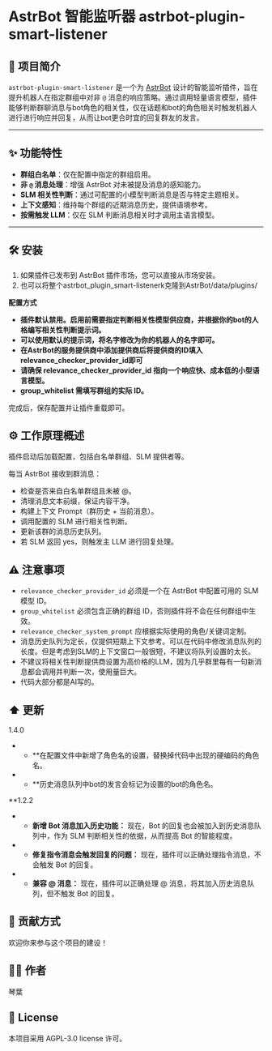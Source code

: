 # AstrBot 智能监听器 astrbot-plugin-smart-listener

## 🧠 项目简介

`astrbot-plugin-smart-listener` 是一个为 [AstrBot](https://github.com/Soulter/AstrBot) 设计的智能监听插件，旨在提升机器人在指定群组中对非 `@` 消息的响应策略。通过调用轻量语言模型，插件能够判断群聊消息与bot角色的相关性，仅在话题和bot的角色相关时触发机器人进行进行响应并回复，从而让bot更合时宜的回复群友的发言。

---

## ✨ 功能特性

- **群组白名单**：仅在配置中指定的群组启用。
- **非 `@` 消息处理**：增强 AstrBot 对未被提及消息的感知能力。
- **SLM 相关性判断**：通过可配置的小模型判断消息是否与特定主题相关。
- **上下文感知**：维持每个群组的近期消息历史，提供语境参考。
- **按需触发 LLM**：仅在 SLM 判断消息相关时才调用主语言模型。

---

## 🛠 安装

1. 如果插件已发布到 AstrBot 插件市场，您可以直接从市场安装。
2. 也可以将整个astrbot_plugin_smart-listenerk克隆到AstrBot/data/plugins/

**配置方式**
- **插件默认禁用。启用前需要指定判断相关性模型供应商，并根据你的bot的人格编写相关性判断提示词。**
- **可以使用默认的提示词，将名字修改为你的机器人的名字即可。**
- **在AstrBot的服务提供商中添加提供商后将提供商的ID填入relevance_checker_provider_id即可**
- **请确保 relevance_checker_provider_id 指向一个响应快、成本低的小型语言模型。**
- **group_whitelist 需填写群组的实际 ID。**

完成后，保存配置并让插件重载即可。

## ⚙️ 工作原理概述

插件启动后加载配置，包括白名单群组、SLM 提供者等。

每当 AstrBot 接收到群消息：

-   检查是否来自白名单群组且未被 @。
-   清理消息文本前缀，保证内容干净。
-   构建上下文 Prompt（群历史 + 当前消息）。
-   调用配置的 SLM 进行相关性判断。
-   更新该群的消息历史队列。
-   若 SLM 返回 yes，则触发主 LLM 进行回复处理。

## ⚠️ 注意事项

-   `relevance_checker_provider_id` 必须是一个在 AstrBot 中配置可用的 SLM 模型 ID。
-   `group_whitelist` 必须包含正确的群组 ID，否则插件将不会在任何群组中生效。
-   `relevance_checker_system_prompt` 应根据实际使用的角色/关键词定制。
-   消息历史队列为定长，仅提供短期上下文参考。可以在代码中修改消息队列的长度。但是考虑到SLM的上下文窗口一般很短，不建议将队列设置的太长。
-   不建议将相关性判断提供商设置为高价格的LLM，因为几乎群里每有一句新消息都会调用并判断一次，使用量巨大。
-   代码大部分都是AI写的。

## ⬆️ 更新
1.4.0
-   *   **在配置文件中新增了角色名的设置，替换掉代码中出现的硬编码的角色名。
-   *   **历史消息队列中bot的发言会标记为设置的bot的角色名。

**1.2.2
-   *   **新增 Bot 消息加入历史功能：** 现在，Bot 的回复也会被加入到历史消息队列中，作为 SLM 判断相关性的依据，从而提高 Bot 的智能程度。
-   *   **修复指令消息会触发回复的问题：** 现在，插件可以正确处理指令消息，不会触发 Bot 的回复。
-   *   **兼容 @ 消息：** 现在，插件可以正确处理 @ 消息，将其加入历史消息队列，但不触发 Bot 的回复。


## 🤝 贡献方式

欢迎你来参与这个项目的建设！

## 👩‍💻 作者

琴葉

## 📄 License

本项目采用 AGPL-3.0 license 许可。

